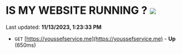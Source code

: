 # IS MY WEBSITE RUNNING ? [![](https://img.shields.io/static/v1?label=Sponsor&message=%E2%9D%A4&logo=GitHub&color=%23fe8e86)](https://github.com/sponsors/<username>)

Last updated: **11/13/2023, 1:23:33 PM**

- `GET` [https://youssefservice.me](https://youssefservice.me) - **Up** (650ms)
